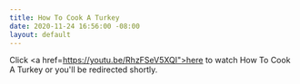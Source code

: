 ```yaml
---
title: How To Cook A Turkey
date: 2020-11-24 16:56:00 -08:00
layout: default
---
```


Click <a href=https://youtu.be/RhzFSeV5XQI">here</a> to watch How To Cook A Turkey or you'll be redirected shortly.  

<script>

window.location = "https://youtu.be/RhzFSeV5XQI";

</script>